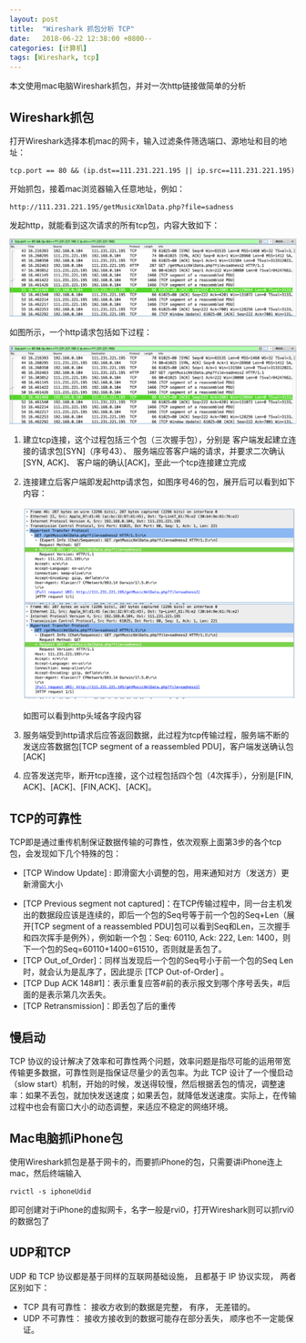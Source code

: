```yaml
---
layout: post
title:  "Wireshark 抓包分析 TCP"
date:   2018-06-22 12:38:00 +0800--
categories: [计算机]
tags: [Wireshark, tcp]  
---
```


本文使用mac电脑Wireshark抓包，并对一次http链接做简单的分析

## Wireshark抓包

打开Wireshark选择本机mac的网卡，输入过滤条件筛选端口、源地址和目的地址：

```
tcp.port == 80 && (ip.dst==111.231.221.195 || ip.src==111.231.221.195)
```

开始抓包，接着mac浏览器输入任意地址，例如：

```
http://111.231.221.195/getMusicXmlData.php?file=sadness
```

发起http，就能看到这次请求的所有tcp包，内容大致如下：

   ![](/assets/imgs/old/06-22-01.png)  

如图所示，一个http请求包括如下过程：

   ![](/assets/imgs/old/06-22-02.png)

1. 建立tcp连接，这个过程包括三个包（三次握手包），分别是
   客户端发起建立连接的请求包[SYN]（序号43）、
   服务端应答客户端的请求，并要求二次确认[SYN, ACK]、
   客户端的确认[ACK]，至此一个tcp连接建立完成

2. 连接建立后客户端即发起http请求包，如图序号46的包，展开后可以看到如下内容：

   ![](/assets/imgs/old/06-22-03.png)

   如图可以看到http头域各字段内容

3. 服务端受到http请求后应答返回数据，此过程为tcp传输过程，服务端不断的发送应答数据包[TCP segment of a reassembled PDU]，客户端发送确认包[ACK]

4. 应答发送完毕，断开tcp连接，这个过程包括四个包（4次挥手），分别是[FIN, ACK]、[ACK]、[FIN,ACK]、[ACK]。

## TCP的可靠性

TCP即是通过重传机制保证数据传输的可靠性，依次观察上面第3步的各个tcp包，会发现如下几个特殊的包：

* [TCP Window Update] : 即滑窗大小调整的包，用来通知对方（发送方）更新滑窗大小

- [TCP Previous segment not captured]：在TCP传输过程中，同一台主机发出的数据段应该是连续的，即后一个包的Seq号等于前一个包的Seq+Len（展开[TCP segment of a reassembled PDU]包可以看到Seq和Len，三次握手和四次挥手是例外），例如新一个包：Seq: 60110, Ack: 222, Len: 1400，则下一个包的Seq=60110+1400=61510，否则就是丢包了。
- [TCP Out_of_Order]：同样当发现后一个包的Seq号小于前一个包的Seq Len时，就会认为是乱序了，因此提示 [TCP Out-of-Order] 。
- [TCP Dup ACK 148#1]：表示重复应答#前的表示报文到哪个序号丢失，#后面的是表示第几次丢失。
- [TCP Retransmission]：即丢包了后的重传

## 慢启动
TCP 协议的设计解决了效率和可靠性两个问题，效率问题是指尽可能的运用带宽传输更多数据，可靠性则是指保证尽量少的丢包率。为此 TCP 设计了一个慢启动（slow start）机制，开始的时候，发送得较慢，然后根据丢包的情况，调整速率：如果不丢包，就加快发送速度；如果丢包，就降低发送速度。实际上，在传输过程中也会有窗口大小的动态调整，来适应不稳定的网络环境。
## Mac电脑抓iPhone包

使用Wireshark抓包是基于网卡的，而要抓iPhone的包，只需要讲iPhone连上mac，然后终端输入

```
rvictl -s iphoneUdid
```

即可创建对于iPhone的虚拟网卡，名字一般是rvi0，打开Wireshark则可以抓rvi0的数据包了

## UDP和TCP
UDP 和 TCP 协议都是基于同样的互联网基础设施， 且都基于 IP 协议实现， 两者区别如下：

* TCP 具有可靠性： 接收方收到的数据是完整， 有序， 无差错的。
* UDP 不可靠性： 接收方接收到的数据可能存在部分丢失， 顺序也不一定能保证。

